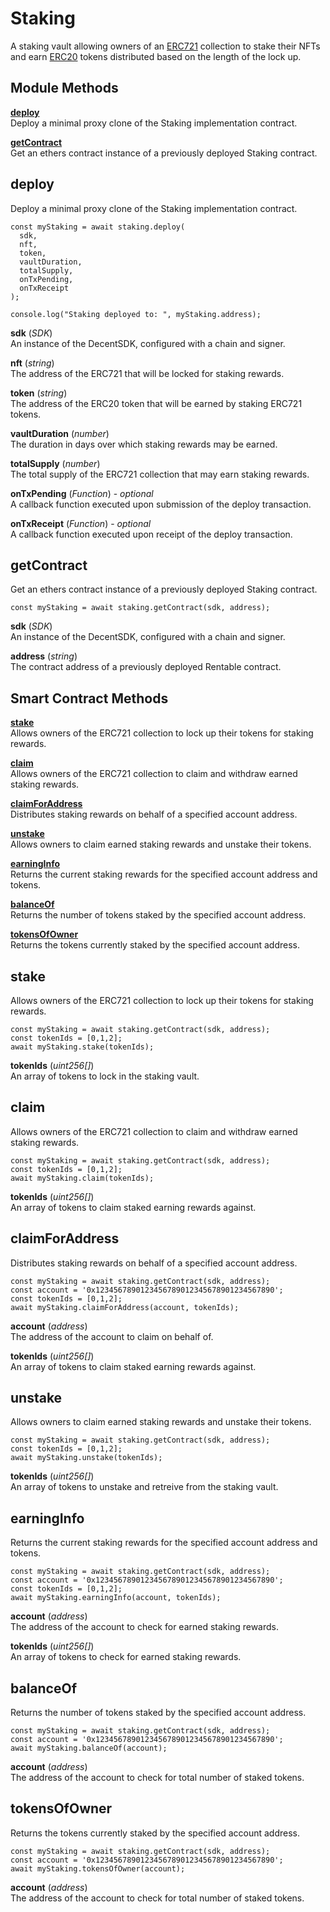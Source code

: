 # Staking

A staking vault allowing owners of an [ERC721](https://eips.ethereum.org/EIPS/eip-721) collection to stake their NFTs and earn [ERC20](https://eips.ethereum.org/EIPS/eip-20) tokens distributed based on the length of the lock up.

## Module Methods

[**deploy**](#deploy)  
Deploy a minimal proxy clone of the Staking implementation contract.

[**getContract**](#getcontract)  
Get an ethers contract instance of a previously deployed Staking contract.

## deploy

Deploy a minimal proxy clone of the Staking implementation contract.

```
const myStaking = await staking.deploy(
  sdk,
  nft,
  token,
  vaultDuration,
  totalSupply,
  onTxPending,
  onTxReceipt
);

console.log("Staking deployed to: ", myStaking.address);
```
**sdk** (*SDK*)  
An instance of the DecentSDK, configured with a chain and signer.

**nft** (*string*)  
The address of the ERC721 that will be locked for staking rewards.

**token** (*string*)  
The address of the ERC20 token that will be earned by staking ERC721 tokens.

**vaultDuration** (*number*)  
The duration in days over which staking rewards may be earned.

**totalSupply** (*number*)  
The total supply of the ERC721 collection that may earn staking rewards.

**onTxPending** (*Function*) - *optional*  
A callback function executed upon submission of the deploy transaction.

**onTxReceipt** (*Function*) - *optional*  
A callback function executed upon receipt of the deploy transaction.

## getContract

Get an ethers contract instance of a previously deployed Staking contract.

```
const myStaking = await staking.getContract(sdk, address);
```

**sdk** (*SDK*)  
An instance of the DecentSDK, configured with a chain and signer.

**address** (*string*)  
The contract address of a previously deployed Rentable contract.

## Smart Contract Methods

[**stake**](#stake)  
Allows owners of the ERC721 collection to lock up their tokens for staking rewards.

[**claim**](#claim)  
Allows owners of the ERC721 collection to claim and withdraw earned staking rewards.

[**claimForAddress**](#claimforaddress)  
Distributes staking rewards on behalf of a specified account address.

[**unstake**](#unstake)  
Allows owners to claim earned staking rewards and unstake their tokens.

[**earningInfo**](#earninginfo)  
Returns the current staking rewards for the specified account address and tokens.

[**balanceOf**](#balanceof)  
Returns the number of tokens staked by the specified account address.

[**tokensOfOwner**](#tokensofowner)  
Returns the tokens currently staked by the specified account address.

## stake

Allows owners of the ERC721 collection to lock up their tokens for staking rewards.

```
const myStaking = await staking.getContract(sdk, address);
const tokenIds = [0,1,2];
await myStaking.stake(tokenIds);
```

**tokenIds** (*uint256[]*)  
An array of tokens to lock in the staking vault.

## claim

Allows owners of the ERC721 collection to claim and withdraw earned staking rewards.

```
const myStaking = await staking.getContract(sdk, address);
const tokenIds = [0,1,2];
await myStaking.claim(tokenIds);
```

**tokenIds** (*uint256[]*)  
An array of tokens to claim staked earning rewards against.


## claimForAddress

Distributes staking rewards on behalf of a specified account address.

```
const myStaking = await staking.getContract(sdk, address);
const account = '0x1234567890123456789012345678901234567890';
const tokenIds = [0,1,2];
await myStaking.claimForAddress(account, tokenIds);
```

**account** (*address*)  
The address of the account to claim on behalf of.

**tokenIds** (*uint256[]*)  
An array of tokens to claim staked earning rewards against.


## unstake

Allows owners to claim earned staking rewards and unstake their tokens.

```
const myStaking = await staking.getContract(sdk, address);
const tokenIds = [0,1,2];
await myStaking.unstake(tokenIds);
```

**tokenIds** (*uint256[]*)  
An array of tokens to unstake and retreive from the staking vault.


## earningInfo

Returns the current staking rewards for the specified account address and tokens.

```
const myStaking = await staking.getContract(sdk, address);
const account = '0x1234567890123456789012345678901234567890';
const tokenIds = [0,1,2];
await myStaking.earningInfo(account, tokenIds);
```

**account** (*address*)  
The address of the account to check for earned staking rewards.

**tokenIds** (*uint256[]*)  
An array of tokens to check for earned staking rewards.


## balanceOf

Returns the number of tokens staked by the specified account address.

```
const myStaking = await staking.getContract(sdk, address);
const account = '0x1234567890123456789012345678901234567890';
await myStaking.balanceOf(account);
```

**account** (*address*)  
The address of the account to check for total number of staked tokens.

## tokensOfOwner

Returns the tokens currently staked by the specified account address.

```
const myStaking = await staking.getContract(sdk, address);
const account = '0x1234567890123456789012345678901234567890';
await myStaking.tokensOfOwner(account);
```

**account** (*address*)  
The address of the account to check for total number of staked tokens.
